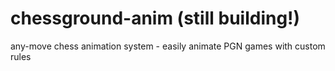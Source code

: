 # chessground-anim (still building!)

any-move chess animation system - easily animate PGN games with custom rules
